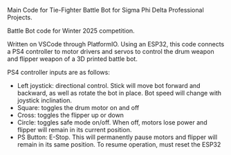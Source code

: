 Main Code for Tie-Fighter Battle Bot for Sigma Phi Delta Professional Projects. 

Battle Bot code for Winter 2025 competition. 

Written on VSCode through PlatformIO. Using an ESP32, this code connects a PS4 controller to motor drivers and servos to control the drum weapon and flipper weapon of a 3D printed battle bot. 

PS4 controller inputs are as follows: 
- Left joystick: directional control. Stick will move bot forward and backward, as well as rotate the bot in place. Bot speed will change with joystick inclination.
- Square: toggles the drum motor on and off
- Cross: toggles the flipper up or down
- Circle: toggles safe mode on/off. When off, motors lose power and flipper will remain in its current position.
- PS Button: E-Stop. This will permanently pause motors and flipper will remain in its same position. To resume operation, must reset the ESP32 
